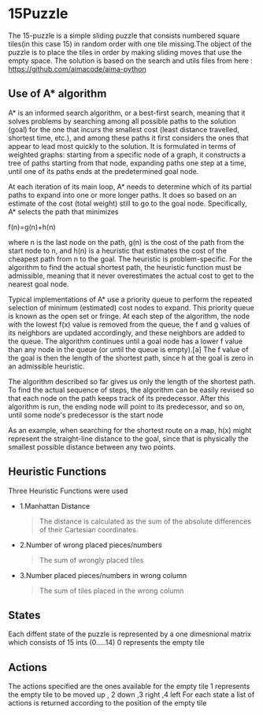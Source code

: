 # 15Puzzle

The 15-puzzle is a simple sliding puzzle that consists numbered square tiles(in this case 15) in random order with one tile missing.The object of the puzzle is to place the tiles in order by making sliding moves that use the empty space.
The solution is based on the search and utils files from here : https://github.com/aimacode/aima-python 

## Use of A* algorithm

A* is an informed search algorithm, or a best-first search, meaning that it solves problems by searching among all possible paths to the solution (goal) for the one that incurs the smallest cost (least distance travelled, shortest time, etc.), and among these paths it first considers the ones that appear to lead most quickly to the solution. It is formulated in terms of weighted graphs: starting from a specific node of a graph, it constructs a tree of paths starting from that node, expanding paths one step at a time, until one of its paths ends at the predetermined goal node.

At each iteration of its main loop, A* needs to determine which of its partial paths to expand into one or more longer paths. It does so based on an estimate of the cost (total weight) still to go to the goal node. Specifically, A* selects the path that minimizes

f(n)=g(n)+h(n)

where n is the last node on the path, g(n) is the cost of the path from the start node to n, and h(n) is a heuristic that estimates the cost of the cheapest path from n to the goal. The heuristic is problem-specific. For the algorithm to find the actual shortest path, the heuristic function must be admissible, meaning that it never overestimates the actual cost to get to the nearest goal node.

Typical implementations of A* use a priority queue to perform the repeated selection of minimum (estimated) cost nodes to expand. This priority queue is known as the open set or fringe. At each step of the algorithm, the node with the lowest f(x) value is removed from the queue, the f and g values of its neighbors are updated accordingly, and these neighbors are added to the queue. The algorithm continues until a goal node has a lower f value than any node in the queue (or until the queue is empty).[a] The f value of the goal is then the length of the shortest path, since h at the goal is zero in an admissible heuristic.

The algorithm described so far gives us only the length of the shortest path. To find the actual sequence of steps, the algorithm can be easily revised so that each node on the path keeps track of its predecessor. After this algorithm is run, the ending node will point to its predecessor, and so on, until some node's predecessor is the start node

As an example, when searching for the shortest route on a map, h(x) might represent the straight-line distance to the goal, since that is physically the smallest possible distance between any two points.



## Heuristic Functions

Three Heuristic Functions were used

* 1.Manhattan Distance
	
	>The distance is calculated as the sum of the absolute differences of their Cartesian coordinates.

* 2.Number of wrong placed pieces/numbers
	
	>The sum of wrongly placed tiles

* 3.Number placed pieces/numbers in wrong column
	
	>The sum of tiles placed in the wrong column


## States
	
Each diffent state of the puzzle is represented by a one dimesnional matrix which consists of 15 ints (0.....14)
0 represents the empty tile



## Actions

The actions specified  are the ones available for the empty tile
1 represents the empty tile to be moved up , 2 down ,3 right ,4 left
For each state a list of actions is returned according to the position of the empty tile
